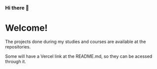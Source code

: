 ### Hi there 👋
<h1>Welcome!</h1>
<p>The projects done during my studies and courses are available at the repositories.</p>
<p>Some will have a Vercel link at the README.md, so they can be acessed through it.</p>
